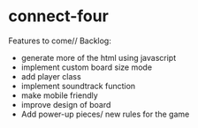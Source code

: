 # connect-four

Features to come// Backlog:
- generate more of the html using javascript
- implement custom board size mode 
- add player class
- implement soundtrack function
- make mobile friendly
- improve design of board
- Add power-up pieces/ new rules for the game